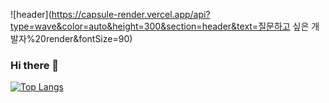 ![header](https://capsule-render.vercel.app/api?type=wave&color=auto&height=300&section=header&text=질문하고 싶은 개발자%20render&fontSize=90)
### Hi there 👋
[![Top Langs](https://github-readme-stats.vercel.app/api/top-langs/?username=abovenormal&layout=compact)](https://github.com/abovenormal/github-readme-stats)
